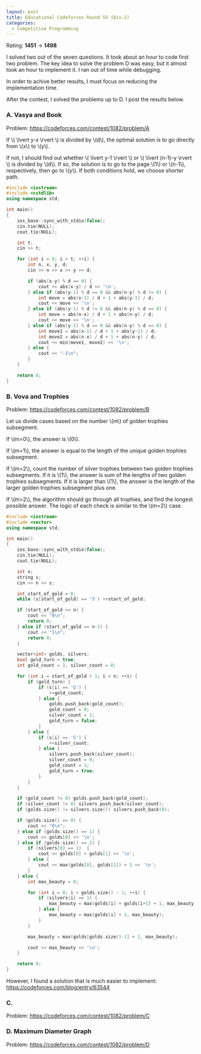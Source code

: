 ```yaml
---
layout: post
title: Educational Codeforces Round 55 (Div.2)
categories:
  - Competitive Programming
---
```


Rating: **1451** &rarr; **1498**

I solved two out of the seven questions. It took about an hour to code first two problem. The key idea to solve the problem D was easy, but it almost took an hour to implement it. I ran out of time while debugging.

In order to achive better results, I must focus on reducing the implementation time.

After the contest, I solved the problems up to D. I post the results below.

### A. Vasya and Book

Problem: <https://codeforces.com/contest/1082/problem/A>

If \\( \lvert y-x \rvert \\) is divided by \\(d\\), the optimal solution is to go directly from \\(x\\) to \\(y\\).

If not, I should find out whether \\( \lvert y-1 \rvert \\) or \\( \lvert \(n-1\)-y \rvert \\) is divided by \\(d\\). If so, the solution is to go to the page \\(1\\) or \\(n-1\\), respectively, then go to \\(y\\). If both conditions hold, we choose shorter path.

```c++
#include <iostream>
#include <cstdlib>
using namespace std;

int main()
{
	ios_base::sync_with_stdio(false);
	cin.tie(NULL);
	cout.tie(NULL);

	int t;
	cin >> t;

	for (int i = 0; i < t; ++i) {
		int n, x, y, d;
		cin >> n >> x >> y >> d;

		if (abs(x-y) % d == 0) {
			cout << abs(x-y) / d << '\n';
		} else if (abs(y-1) % d == 0 && abs(n-y) % d != 0) {
			int move = abs(x-1) / d + 1 + abs(y-1) / d;
			cout << move << '\n';
		} else if (abs(y-1) % d != 0 && abs(n-y) % d == 0) {
			int move = abs(n-x) / d + 1 + abs(n-y) / d;
			cout << move << '\n';
		} else if (abs(y-1) % d == 0 && abs(n-y) % d == 0) {
			int move1 = abs(x-1) / d + 1 + abs(y-1) / d;
			int move2 = abs(n-x) / d + 1 + abs(n-y) / d;
			cout << min(move1, move2) << '\n';
		} else {
			cout << "-1\n";
		}
	}

	return 0;
}
```

### B. Vova and Trophies

Problem: <https://codeforces.com/contest/1082/problem/B>

Let us divide cases based on the number \\(m\\) of golden trophies subsegment.

If \\(m=0\\), the answer is \\(0\\).

If \\(m=1\\), the answer is equal to the length of the unique golden trophies subsegment.

If \\(m=2\\), count the number of silver trophies between two golden trophies subsegments. If it is \\(1\\), the answer is sum of the lengths of two golden trophies subsegments. If it is larger than \\(1\\), the answer is the length of the larger golden trophies subsegment plus one.

If \\(m>2\\), the algorithm should go through all trophies, and find the longest possible answer. The logic of each check is similar to the \\(m=2\\) case.

```c++
#include <iostream>
#include <vector>
using namespace std;

int main()
{
	ios_base::sync_with_stdio(false);
	cin.tie(NULL);
	cout.tie(NULL);

	int n;
	string s;
	cin >> n >> s;

	int start_of_gold = 0;
	while (s[start_of_gold] == 'S') ++start_of_gold;

	if (start_of_gold >= n) {
		cout << "0\n";
		return 0;
	} else if (start_of_gold == n-1) {
		cout << "1\n";
		return 0;
	}

	vector<int> golds, silvers;
	bool gold_turn = true;
	int gold_count = 1, silver_count = 0;

	for (int i = start_of_gold + 1; i < n; ++i) {
		if (gold_turn) {
			if (s[i] == 'G') {
				++gold_count;
			} else {
				golds.push_back(gold_count);
				gold_count = 0;
				silver_count = 1;
				gold_turn = false;
			}
		} else {
			if (s[i] == 'S') {
				++silver_count;
			} else {
				silvers.push_back(silver_count);
				silver_count = 0;
				gold_count = 1;
				gold_turn = true;
			}
		}
	}

	if (gold_count != 0) golds.push_back(gold_count);
	if (silver_count != 0) silvers.push_back(silver_count);
	if (golds.size() != silvers.size()) silvers.push_back(0);

	if (golds.size() == 0) {
		cout << "0\n";
	} else if (golds.size() == 1) {
		cout << golds[0] << '\n';
	} else if (golds.size() == 2) {
		if (silvers[0] == 1)  {
			cout << golds[0] + golds[1] << '\n';
		} else {
			cout << max(golds[0], golds[1]) + 1 << '\n';
		}
	} else {
		int max_beauty = 0;

		for (int i = 0; i < golds.size() - 1; ++i) {
			if (silvers[i] == 1) {
				max_beauty = max(golds[i] + golds[i+1] + 1, max_beauty);
			} else {
				max_beauty = max(golds[i] + 1, max_beauty);
			}
		}

		max_beauty = max(golds[golds.size()-1] + 1, max_beauty);

		cout << max_beauty << '\n';
	}

	return 0;
}
```

However, I found a solution that is much easier to implement: <https://codeforces.com/blog/entry/63544>

### C.

Problem: <https://codeforces.com/contest/1082/problem/C>

### D. Maximum Diameter Graph

Problem: <https://codeforces.com/contest/1082/problem/D>



